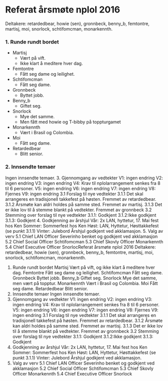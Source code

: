 # Referat årsmøte nplol 2016
Deltakere: retardedbear, howie (sen), gronnbeck, benny_b, femtontre,
martisj, moi, snorlock, schtifomcman, monarkennth.

### 1. Runde rundt bordet
  * Martisj
    - Vært på vift. 
    - Ikke klart å meditere hver dag.
  * Femtontre
    - Fått seg dame og leilighet.
  * Schtifomcman
    - Fått seg dame.
  * Gronnbeck
    - Byttet jobb.
  * Benny_b
    - Giftet seg.
  * Snorlock
    - Mye det samme.
    - Men fått med howie og T-bibby på toppturgamet
  * Monarkennth
    - Vært i Brasil og Colombia.
  * Moi
    - Fått seg dame.
  * Retardedbear
    - Blitt senior.

### 2. Innsendte temaer
Ingen innsendte temaer.
3. Gjennomgang av vedtekter
V1: ingen endring
V2: ingen endring
V3: ingen endring
V4: Krav til nplol­arrangement senkes fra 8 ​til 6 ​personer.
V5: ingen endring
V6: ingen endring
V7: ingen endring
V8: Fjernes
V9: ingen endring
3.1 Forslag til nye vedtekter
3.1.1
Det skal arrangeres en tradisjonell takkefest på høsten.
Fremmet av retardedbear.
3.1.2
Årsmøte kan aldri holdes på samme sted. Fremmet av
martisj.
3.1.3
Det er ikke lov til å stemme blankt på vedtekter. Fremmet av
gronnbeck
3.2 Stemming over forslag til nye vedtekter
3.1.1: Godkjent
3.1.2:Ikke godkjent
3.1.3: Godkjent
4. Godkjenning av årshjul
Vår​: 2x LAN, hyttetur, 17. Mai fest hos Ken
Sommer​: Sommerfest hos Ken
Høst​: LAN, Hyttetur, Høsttakkefest ​(se punkt 3.1.1)
Vinter​: Julebord
Årshjul godkjent ved akklamasjon.
5. Valg av verv
5.1 Chief LAN Officer
Severinho benket og godkjent ved akklamasjon
5.2 Chief Social Officer
Schtifomcman
5.3 Chief Skovly Officer
Monarkennth
5.4 Chief Executive Officer
SnorlocReferat årsmøte nplol 2016
Deltakere: retardedbear, howie (sen), gronnbeck, benny_b, femtontre,
martisj, moi, snorlock, schtifomcman, monarkennth.
1. Runde rundt bordet
Martisj
Vært på vift, og ikke klart å meditere hver dag.
Femtontre
Fått seg dame og leilighet.
Schtifomcman
Fått seg dame.
Gronnbeck
Byttet jobb.
Benny_b
Giftet seg.
Snorlock
Mye det samme, men vært på topptur.
Monarkennth
Vært i Brasil og Colombia.
Moi
Fått seg dame.
Retardedbear
Blitt senior.
2. Innsendte temaer
Ingen innsendte temaer.
3. Gjennomgang av vedtekter
V1: ingen endring
V2: ingen endring
V3: ingen endring
V4: Krav til nplol­arrangement senkes fra 8 ​til 6 ​personer.
V5: ingen endring
V6: ingen endring
V7: ingen endring
V8: Fjernes
V9: ingen endring
3.1 Forslag til nye vedtekter
3.1.1
Det skal arrangeres en tradisjonell takkefest på høsten.
Fremmet av retardedbear.
3.1.2
Årsmøte kan aldri holdes på samme sted. Fremmet av
martisj.
3.1.3
Det er ikke lov til å stemme blankt på vedtekter. Fremmet av
gronnbeck
3.2 Stemming over forslag til nye vedtekter
3.1.1: Godkjent
3.1.2:Ikke godkjent
3.1.3: Godkjent
4. Godkjenning av årshjul
Vår​: 2x LAN, hyttetur, 17. Mai fest hos Ken
Sommer​: Sommerfest hos Ken
Høst​: LAN, Hyttetur, Høsttakkefest ​(se punkt 3.1.1)
Vinter​: Julebord
Årshjul godkjent ved akklamasjon.
5. Valg av verv
5.1 Chief LAN Officer
Severinho benket og godkjent ved akklamasjon
5.2 Chief Social Officer
Schtifomcman
5.3 Chief Skovly Officer
Monarkennth
5.4 Chief Executive Officer
Snorlock
